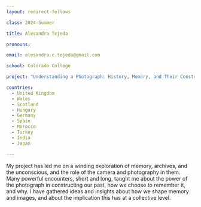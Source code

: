 ```yaml
---
layout: redirect-fellows

class: 2024-Summer

title: Alesandra Tejeda

pronouns: 

email: alesandra.c.tejeda@gmail.com

school: Colorado College

project: "Understanding a Photograph: History, Memory, and Their Construction"

countries:
  - United Kingdom
  - Wales
  - Scotland
  - Hungary
  - Germany
  - Spain
  - Morocco
  - Turkey
  - India
  - Japan

---
```


My project has led me on a winding exploration of memory, archives, and the unconscious, and the role of the camera and photography in them. Many powerful encounters, short and long, taught me about the power of the photograph in constructing our past, how we choose to remember it, and why. I have gathered ideas and insights about how we shape memory and images, and about the implication this has at a collective level.
